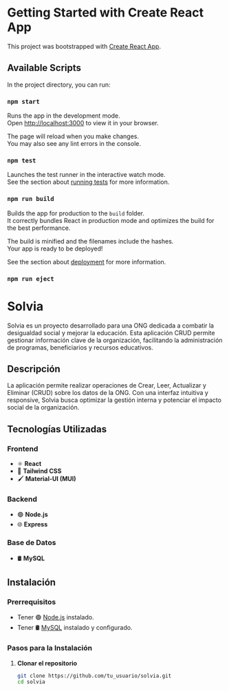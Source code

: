 # Getting Started with Create React App

This project was bootstrapped with [Create React App](https://github.com/facebook/create-react-app).

## Available Scripts

In the project directory, you can run:

### `npm start`

Runs the app in the development mode.\
Open [http://localhost:3000](http://localhost:3000) to view it in your browser.

The page will reload when you make changes.\
You may also see any lint errors in the console.

### `npm test`

Launches the test runner in the interactive watch mode.\
See the section about [running tests](https://facebook.github.io/create-react-app/docs/running-tests) for more information.

### `npm run build`

Builds the app for production to the `build` folder.\
It correctly bundles React in production mode and optimizes the build for the best performance.

The build is minified and the filenames include the hashes.\
Your app is ready to be deployed!

See the section about [deployment](https://facebook.github.io/create-react-app/docs/deployment) for more information.

### `npm run eject`

# Solvia

Solvia es un proyecto desarrollado para una ONG dedicada a combatir la desigualdad social y mejorar la educación. Esta aplicación CRUD permite gestionar información clave de la organización, facilitando la administración de programas, beneficiarios y recursos educativos.

## Descripción

La aplicación permite realizar operaciones de Crear, Leer, Actualizar y Eliminar (CRUD) sobre los datos de la ONG. Con una interfaz intuitiva y responsive, Solvia busca optimizar la gestión interna y potenciar el impacto social de la organización.

## Tecnologías Utilizadas

### Frontend

- ⚛️ **React**
- 🎨 **Tailwind CSS**
- 🖌️ **Material-UI (MUI)**

### Backend

- 🟢 **Node.js**
- 🌐 **Express**

### Base de Datos

- 🛢️ **MySQL**

## Instalación

### Prerrequisitos

- Tener 🟢 [Node.js](https://nodejs.org/) instalado.
- Tener 🛢️ [MySQL](https://www.mysql.com/) instalado y configurado.

### Pasos para la Instalación

1. **Clonar el repositorio**

   ```bash
   git clone https://github.com/tu_usuario/solvia.git
   cd solvia

